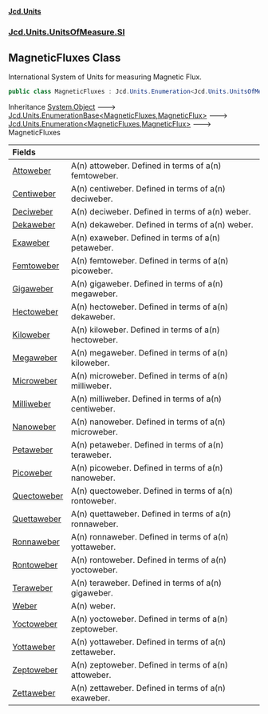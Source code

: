 #### [Jcd.Units](index.md 'index')
### [Jcd.Units.UnitsOfMeasure.SI](Jcd.Units.UnitsOfMeasure.SI.md 'Jcd.Units.UnitsOfMeasure.SI')

## MagneticFluxes Class

International System of Units for measuring Magnetic Flux.

```csharp
public class MagneticFluxes : Jcd.Units.Enumeration<Jcd.Units.UnitsOfMeasure.SI.MagneticFluxes, Jcd.Units.UnitTypes.MagneticFlux>
```

Inheritance [System.Object](https://docs.microsoft.com/en-us/dotnet/api/System.Object 'System.Object') &#129106; [Jcd.Units.EnumerationBase&lt;](Jcd.Units.EnumerationBase_TEnumeration,T_.md 'Jcd.Units.EnumerationBase<TEnumeration,T>')[MagneticFluxes](Jcd.Units.UnitsOfMeasure.SI.MagneticFluxes.md 'Jcd.Units.UnitsOfMeasure.SI.MagneticFluxes')[,](Jcd.Units.EnumerationBase_TEnumeration,T_.md 'Jcd.Units.EnumerationBase<TEnumeration,T>')[MagneticFlux](Jcd.Units.UnitTypes.MagneticFlux.md 'Jcd.Units.UnitTypes.MagneticFlux')[&gt;](Jcd.Units.EnumerationBase_TEnumeration,T_.md 'Jcd.Units.EnumerationBase<TEnumeration,T>') &#129106; [Jcd.Units.Enumeration&lt;](Jcd.Units.Enumeration_TEnumeration,T_.md 'Jcd.Units.Enumeration<TEnumeration,T>')[MagneticFluxes](Jcd.Units.UnitsOfMeasure.SI.MagneticFluxes.md 'Jcd.Units.UnitsOfMeasure.SI.MagneticFluxes')[,](Jcd.Units.Enumeration_TEnumeration,T_.md 'Jcd.Units.Enumeration<TEnumeration,T>')[MagneticFlux](Jcd.Units.UnitTypes.MagneticFlux.md 'Jcd.Units.UnitTypes.MagneticFlux')[&gt;](Jcd.Units.Enumeration_TEnumeration,T_.md 'Jcd.Units.Enumeration<TEnumeration,T>') &#129106; MagneticFluxes

| Fields | |
| :--- | :--- |
| [Attoweber](Jcd.Units.UnitsOfMeasure.SI.MagneticFluxes.Attoweber.md 'Jcd.Units.UnitsOfMeasure.SI.MagneticFluxes.Attoweber') | A(n) attoweber. Defined in terms of a(n) femtoweber. |
| [Centiweber](Jcd.Units.UnitsOfMeasure.SI.MagneticFluxes.Centiweber.md 'Jcd.Units.UnitsOfMeasure.SI.MagneticFluxes.Centiweber') | A(n) centiweber. Defined in terms of a(n) deciweber. |
| [Deciweber](Jcd.Units.UnitsOfMeasure.SI.MagneticFluxes.Deciweber.md 'Jcd.Units.UnitsOfMeasure.SI.MagneticFluxes.Deciweber') | A(n) deciweber. Defined in terms of a(n) weber. |
| [Dekaweber](Jcd.Units.UnitsOfMeasure.SI.MagneticFluxes.Dekaweber.md 'Jcd.Units.UnitsOfMeasure.SI.MagneticFluxes.Dekaweber') | A(n) dekaweber. Defined in terms of a(n) weber. |
| [Exaweber](Jcd.Units.UnitsOfMeasure.SI.MagneticFluxes.Exaweber.md 'Jcd.Units.UnitsOfMeasure.SI.MagneticFluxes.Exaweber') | A(n) exaweber. Defined in terms of a(n) petaweber. |
| [Femtoweber](Jcd.Units.UnitsOfMeasure.SI.MagneticFluxes.Femtoweber.md 'Jcd.Units.UnitsOfMeasure.SI.MagneticFluxes.Femtoweber') | A(n) femtoweber. Defined in terms of a(n) picoweber. |
| [Gigaweber](Jcd.Units.UnitsOfMeasure.SI.MagneticFluxes.Gigaweber.md 'Jcd.Units.UnitsOfMeasure.SI.MagneticFluxes.Gigaweber') | A(n) gigaweber. Defined in terms of a(n) megaweber. |
| [Hectoweber](Jcd.Units.UnitsOfMeasure.SI.MagneticFluxes.Hectoweber.md 'Jcd.Units.UnitsOfMeasure.SI.MagneticFluxes.Hectoweber') | A(n) hectoweber. Defined in terms of a(n) dekaweber. |
| [Kiloweber](Jcd.Units.UnitsOfMeasure.SI.MagneticFluxes.Kiloweber.md 'Jcd.Units.UnitsOfMeasure.SI.MagneticFluxes.Kiloweber') | A(n) kiloweber. Defined in terms of a(n) hectoweber. |
| [Megaweber](Jcd.Units.UnitsOfMeasure.SI.MagneticFluxes.Megaweber.md 'Jcd.Units.UnitsOfMeasure.SI.MagneticFluxes.Megaweber') | A(n) megaweber. Defined in terms of a(n) kiloweber. |
| [Microweber](Jcd.Units.UnitsOfMeasure.SI.MagneticFluxes.Microweber.md 'Jcd.Units.UnitsOfMeasure.SI.MagneticFluxes.Microweber') | A(n) microweber. Defined in terms of a(n) milliweber. |
| [Milliweber](Jcd.Units.UnitsOfMeasure.SI.MagneticFluxes.Milliweber.md 'Jcd.Units.UnitsOfMeasure.SI.MagneticFluxes.Milliweber') | A(n) milliweber. Defined in terms of a(n) centiweber. |
| [Nanoweber](Jcd.Units.UnitsOfMeasure.SI.MagneticFluxes.Nanoweber.md 'Jcd.Units.UnitsOfMeasure.SI.MagneticFluxes.Nanoweber') | A(n) nanoweber. Defined in terms of a(n) microweber. |
| [Petaweber](Jcd.Units.UnitsOfMeasure.SI.MagneticFluxes.Petaweber.md 'Jcd.Units.UnitsOfMeasure.SI.MagneticFluxes.Petaweber') | A(n) petaweber. Defined in terms of a(n) teraweber. |
| [Picoweber](Jcd.Units.UnitsOfMeasure.SI.MagneticFluxes.Picoweber.md 'Jcd.Units.UnitsOfMeasure.SI.MagneticFluxes.Picoweber') | A(n) picoweber. Defined in terms of a(n) nanoweber. |
| [Quectoweber](Jcd.Units.UnitsOfMeasure.SI.MagneticFluxes.Quectoweber.md 'Jcd.Units.UnitsOfMeasure.SI.MagneticFluxes.Quectoweber') | A(n) quectoweber. Defined in terms of a(n) rontoweber. |
| [Quettaweber](Jcd.Units.UnitsOfMeasure.SI.MagneticFluxes.Quettaweber.md 'Jcd.Units.UnitsOfMeasure.SI.MagneticFluxes.Quettaweber') | A(n) quettaweber. Defined in terms of a(n) ronnaweber. |
| [Ronnaweber](Jcd.Units.UnitsOfMeasure.SI.MagneticFluxes.Ronnaweber.md 'Jcd.Units.UnitsOfMeasure.SI.MagneticFluxes.Ronnaweber') | A(n) ronnaweber. Defined in terms of a(n) yottaweber. |
| [Rontoweber](Jcd.Units.UnitsOfMeasure.SI.MagneticFluxes.Rontoweber.md 'Jcd.Units.UnitsOfMeasure.SI.MagneticFluxes.Rontoweber') | A(n) rontoweber. Defined in terms of a(n) yoctoweber. |
| [Teraweber](Jcd.Units.UnitsOfMeasure.SI.MagneticFluxes.Teraweber.md 'Jcd.Units.UnitsOfMeasure.SI.MagneticFluxes.Teraweber') | A(n) teraweber. Defined in terms of a(n) gigaweber. |
| [Weber](Jcd.Units.UnitsOfMeasure.SI.MagneticFluxes.Weber.md 'Jcd.Units.UnitsOfMeasure.SI.MagneticFluxes.Weber') | A(n) weber. |
| [Yoctoweber](Jcd.Units.UnitsOfMeasure.SI.MagneticFluxes.Yoctoweber.md 'Jcd.Units.UnitsOfMeasure.SI.MagneticFluxes.Yoctoweber') | A(n) yoctoweber. Defined in terms of a(n) zeptoweber. |
| [Yottaweber](Jcd.Units.UnitsOfMeasure.SI.MagneticFluxes.Yottaweber.md 'Jcd.Units.UnitsOfMeasure.SI.MagneticFluxes.Yottaweber') | A(n) yottaweber. Defined in terms of a(n) zettaweber. |
| [Zeptoweber](Jcd.Units.UnitsOfMeasure.SI.MagneticFluxes.Zeptoweber.md 'Jcd.Units.UnitsOfMeasure.SI.MagneticFluxes.Zeptoweber') | A(n) zeptoweber. Defined in terms of a(n) attoweber. |
| [Zettaweber](Jcd.Units.UnitsOfMeasure.SI.MagneticFluxes.Zettaweber.md 'Jcd.Units.UnitsOfMeasure.SI.MagneticFluxes.Zettaweber') | A(n) zettaweber. Defined in terms of a(n) exaweber. |
